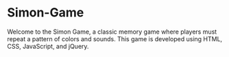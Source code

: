 # Simon-Game
Welcome to the Simon Game, a classic memory game where players must repeat a pattern of colors and sounds. This game is developed using HTML, CSS, JavaScript, and jQuery.
